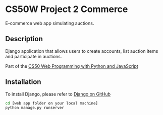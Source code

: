 # CS50W Project 2 Commerce
E-commerce web app simulating auctions.

## Description
Django application that allows users to create accounts, list auction items and participate in auctions. 

Part of the [CS50 Web Programming with Python and JavaScript](https://cs50.harvard.edu/web/2020/)

## Installation
To install Django, please refer to [Django on GitHub](https://github.com/django/django/blob/main/docs/topics/install.txt)

```bash
cd [web app folder on your local machine]
python manage.py runserver
```
